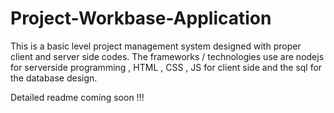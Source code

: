 # Project-Workbase-Application
This is a basic level project management system designed with proper client and server side codes.
The frameworks / technologies use are nodejs for serverside programming , HTML , CSS , JS for client side and the sql for the database design.

Detailed readme coming soon !!!
